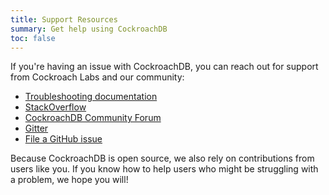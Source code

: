 ```yaml
---
title: Support Resources
summary: Get help using CockroachDB
toc: false
---
```


If you're having an issue with CockroachDB, you can reach out for support from Cockroach Labs and our community:

- [Troubleshooting documentation](troubleshooting-overview.html)
- [StackOverflow](http://stackoverflow.com/questions/tagged/cockroachdb)
- [CockroachDB Community Forum](https://forum.cockroachlabs.com)
- [Gitter](https://gitter.im/cockroachdb/cockroach)
- [File a GitHub issue](file-an-issue.html)

Because CockroachDB is open source, we also rely on contributions from users like you. If you know how to help users who might be struggling with a problem, we hope you will!
